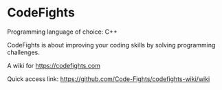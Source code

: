 # CodeFights
Programming language of choice: C++

CodeFights is about improving your coding skills by solving programming challenges.

A wiki for https://codefights.com

Quick access link: https://github.com/Code-Fights/codefights-wiki/wiki
